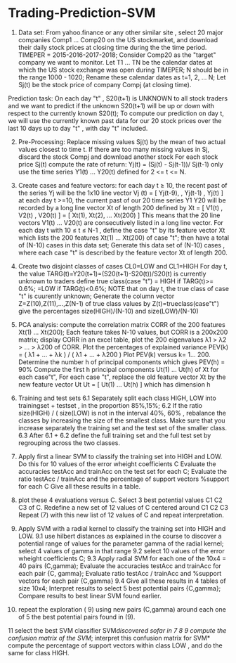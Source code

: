# Trading-Prediction-SVM

1. Data set:
From yahoo.finance or any other similar site , select 20 major companies Comp1 ... Comp20 on the US stockmarket, and download their daily stock prices at closing time during the the time period.
TIMEPER = 2015-2016-2017-2018; Consider Comp20 as the "target" company we want to monitor. Let T1 ... TN be the calendar dates at which the US stock exchange was open during TIMEPER;
N should be in the range 1000 - 1020;
Rename these calendar dates as t=1, 2, ... N;
Let Sj(t) be the stock price of company Compj (at closing time).

Prediction task:
On each day "t" , S20(t+1) is UNKNOWN to all stock traders and we want to predict if the unknown S20(t+1) will be up or down with respect to the currently known S20(t);
To compute our prediction on day t, we will use the currently known past data for our 20 stock prices over the last 10 days up to day "t" , with day "t" included.

2. Pre-Processing: 
Replace missing values Sj(t) by the mean of two actual values closest to time t. If there are too many missing values in Sj, discard the stock Compj and download another stock
For each stock price Sj(t) compute the rate of return:
Yj(t) = (Sj(t) - Sj(t-1))/ Sj(t-1)
only use the time series Y1(t) ... Y20(t) defined for 2 <= t <= N.

3. Create cases and feature vectors:
for each day t ≥ 10, the recent past of the series Yj will be the 1x10 line vector Vj (t) = [ Yj(t-9), , Yj(t-1) , Yj(t) ]
at each day t >=10, the current past of our 20 time series Y1 Y20 will be recorded by a long line vector Xt of length 200 defined by 
Xt = [ V1(t) , V2(t) , V20(t) ] = [ Xt(1), Xt(2), ... Xt(200) ]
This means that the 20 line vectors V1(t) ... V20(t) are consecutively listed in a long line vector.
For each day t with 10 ≤ t ≤ N-1 , define the case "t" by its feature vector Xt which lists the 200 features Xt(1) ... Xt(200) of case "t"; then have a total of (N-10) cases in this data set; Generate this data set of (N-10) cases , where each case "t" is described by the feature vector Xt of length 200. 

4. Create two disjoint classes of cases CL0=LOW and CL1=HIGH
For day t, the value TARG(t)=Y20(t+1)=(S20(t+1)-S20(t))/S20(t) is currently unknown to traders
define true class(case "t") = HIGH if TARG(t)>= 0.6%; =LOW if TARG(t)<0.6%;
NOTE that on day t, the true class of case "t" is cuurently unknown;
Generate the column vector Z=Z(10),Z(11),...,Z(N-1) of true class values by Z(t)=trueclass(case"t")
give the percentages size(HIGH)/(N-10) and size(LOW)/(N-10)

5. PCA analysis:
compute the correlation matrix CORR of the 200 features Xt(1) ... Xt(200); 
Each feature takes N-10 values, but CORR is a 200x200 matrix; display CORR in an excel table, plot the 200 eigenvalues λ1 > λ2 > ... > λ200 of CORR.
Plot the percentages of explained variance PEV(k) = ( λ1 + ... + λk ) / ( λ1 + ... + λ200 )
Plot PEV(k) versus k= 1... 200. Determine the number h of principal components which gives PEV(h) = 90%
Compute the first h principal components Ut(1) ... Ut(h) of Xt for each case"t", For each case "t", replace the old feature vector Xt by the new feature vector Ut
Ut = [ Ut(1) ... Ut(h) ] which has dimension h

6. Training and test sets
6.1 Separately split each class HIGH, LOW into trainingset + testset , in the proportion 85%,15%;
6.2 If the ratio size(HIGH) / ( size(LOW) is not in the interval 40%, 60% , rebalance the classes by increasing the size of the smallest class. Make sure that you increase separately the training set and the test set of the smaller class.
6.3 After 6.1 + 6.2 define the full training set and the full test set by regrouping across the two classes.

7. Apply first a linear SVM to classify the training set into HIGH and LOW. Do this for 10 values of the error wheight coefficients C
Evaluate the accuracies testAcc and trainAcc on the test set for each C; Evaluate the ratio testAcc / trainAcc and the percentage of support vectors %support for each C
Give all these results in a table.

8. plot these 4 evaluations versus C. Select 3 best potential values C1 C2 C3 of C. Redefine a new set of 12 values of C centered around C1 C2 C3
Repeat (7) with this new list of 12 values of C and repeat interpretation.

9. Apply SVM with a radial kernel to classify the training set into HIGH and LOW.
9.1 use hilbert distances as explained in the course to discover a potential range of values for the parameter gamma of the radial kernel; select 4 values of gamma in that range
9.2 select 10 values of the error wheight coefficients C;
9.3 Apply radial SVM for each one of the 10x4 = 40 pairs (C,gamma); Evaluate the accuracies testAcc and trainAcc for each pair {C, gamma}; Evaluate ratio testAcc / trainAcc and %support vectors for each pair {C,gamma}
9.4 Give all these results in 4 tables of size 10x4; Interpret results to select 5 best potential pairs {C,gamma}; Compare results to best linear SVM found earlier.

10. repeat the exploration ( 9) using new pairs (C,gamma) around each one of 5 the best potential pairs found in (9).

11 select the best SVM classifier SVM*discovered sofar in 7 8 9 compute the confusion matrix of the SVM*; interpret this confusion matrix for SVM* compute the percentage of support vectors within class LOW , and do the same for class HIGH.
